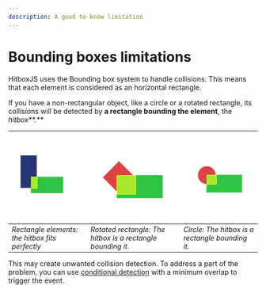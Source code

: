 ```yaml
---
description: A good to know limitation
---
```


# Bounding boxes limitations

HitboxJS uses the Bounding box system to handle collisions. This means that each element is considered as an horizontal rectangle.

If you have a non-rectangular object, like a circle or a rotated rectangle, its collisions will be detected by **a rectangle bounding the element**, the _hitbox**.**_

<table>
  <thead>
    <tr>
      <th style="text-align:left">
        <p></p>
        <p>
          <img src="../.gitbook/assets/debug1.png" alt="Regular rectangles: the hitbox fits perfectly"
          />
        </p>
      </th>
      <th style="text-align:left">
        <p></p>
        <p>
          <img src="../.gitbook/assets/debug2 (1).png" alt/>
        </p>
      </th>
      <th style="text-align:left">
        <p></p>
        <p>
          <img src="../.gitbook/assets/bounding3 (2).png" alt/>
        </p>
      </th>
    </tr>
  </thead>
  <tbody>
    <tr>
      <td style="text-align:left"><em>Rectangle elements: the hitbox fits perfectly</em>
      </td>
      <td style="text-align:left"><em>Rotated rectangle: The hitbox is a rectangle bounding it.</em>
      </td>
      <td style="text-align:left"><em>Circle: The hitbox is a rectangle bounding it.</em>
      </td>
    </tr>
  </tbody>
</table>

This may create unwanted collision detection. To address a part of the problem, you can use [conditional detection](../advanced/conditional-detection.md) with a minimum overlap to trigger the event.

